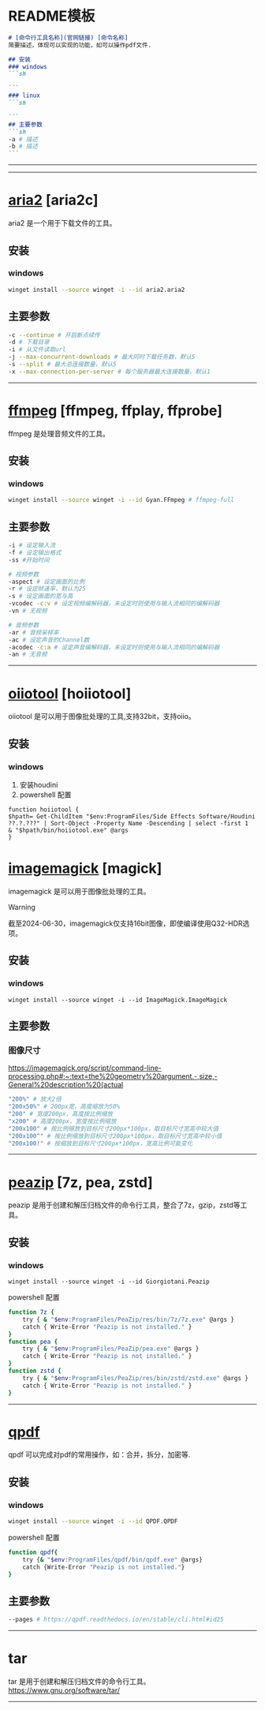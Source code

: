 # README模板
````md
# [命令行工具名称](官网链接) [命令名称]
简要描述，体现可以实现的功能，如可以操作pdf文件.

## 安装
### windows
```sh

```
### linux
```sh

```
## 主要参数
```sh
-a # 描述
-b # 描述
```
````
---
---

# [aria2](https://aria2.github.io/) [aria2c]
aria2 是一个用于下载文件的工具。

## 安装
### windows
```sh
winget install --source winget -i --id aria2.aria2
```
## 主要参数
```sh
-c --continue # 开启断点续传
-d # 下载目录
-i # 从文件读取url
-j --max-concurrent-downloads # 最大同时下载任务数，默认5
-s --split # 最大总连接数量，默认5
-x --max-connection-per-server # 每个服务器最大连接数量，默认1
```
---

# [ffmpeg](https://ffmpeg.org/) [ffmpeg, ffplay, ffprobe]
ffmpeg 是处理音频文件的工具。

## 安装
### windows
```sh
winget install --source winget -i --id Gyan.FFmpeg # ffmpeg-full
```
## 主要参数
```sh
-i # 设定输入流 
-f # 设定输出格式
-ss #开始时间

# 视频参数
-aspect # 设定画面的比例
-r # 设定帧速率，默认为25
-s # 设定画面的宽与高
-vcodec -c:v # 设定视频编解码器，未设定时则使用与输入流相同的编解码器
-vn # 无视频

# 音频参数
-ar # 音频采样率
-ac # 设定声音的Channel数
-acodec -c:a # 设定声音编解码器，未设定时则使用与输入流相同的编解码器
-an # 无音频
```
---
# [oiiotool](https://openimageio.readthedocs.io/en/latest/oiiotool.html) [hoiiotool]
oiiotool 是可以用于图像批处理的工具,支持32bit，支持oiio。
## 安装
### windows
1. 安装houdini
2. powershell 配置
```pwsh
function hoiiotool { 
$hpath= Get-ChildItem "$env:ProgramFiles/Side Effects Software/Houdini ??.?.???" | Sort-Object -Property Name -Descending | select -first 1 
& "$hpath/bin/hoiiotool.exe" @args
}
```

# [imagemagick](https://imagemagick.org/) [magick]
imagemagick 是可以用于图像批处理的工具。
> [!WARNING]  
> 截至2024-06-30，imagemagick仅支持16bit图像，即使编译使用Q32-HDR选项。

## 安装
### windows
```pwsh
winget install --source winget -i --id ImageMagick.ImageMagick
```
## 主要参数
### 图像尺寸
https://imagemagick.org/script/command-line-processing.php#:~:text=the%20geometry%20argument.-,size,-General%20description%20(actual
```sh
"200%" # 放大2倍
"200x50%" # 200px宽，高度缩放为50% 
"200" # 宽度200px，高度按比例缩放
"x200" # 高度200px，宽度按比例缩放
"200x100" # 按比例缩放到目标尺寸200px*100px，取目标尺寸宽高中较大值
"200x100^" # 按比例缩放到目标尺寸200px*100px，取目标尺寸宽高中较小值
"200x100!" # 按缩放到目标尺寸200px*100px，宽高比例可能变化
```
---
# [peazip](http://www.peazip.org/) [7z, pea, zstd]
peazip 是用于创建和解压归档文件的命令行工具，整合了7z，gzip，zstd等工具。

## 安装
### windows
```pwsh
winget install --source winget -i --id Giorgiotani.Peazip
```
powershell 配置
```sh
function 7z { 
    try { & "$env:ProgramFiles/PeaZip/res/bin/7z/7z.exe" @args }
    catch { Write-Error "Peazip is not installed." } 
}
function pea {
    try { & "$env:ProgramFiles/PeaZip/pea.exe" @args }
    catch { Write-Error "Peazip is not installed." } 
}
function zstd {
    try { & "$env:ProgramFiles/PeaZip/res/bin/zstd/zstd.exe" @args }
    catch { Write-Error "Peazip is not installed." } 
}
```
---

# [qpdf](https://github.com/qpdf/qpdf)
qpdf 可以完成对pdf的常用操作，如：合并，拆分，加密等.

## 安装
### windows
```sh
winget install --source winget -i --id QPDF.QPDF
```
powershell 配置
```sh
function qpdf{
    try {& "$env:ProgramFiles/qpdf/bin/qpdf.exe" @args}
    catch {Write-Error "Peazip is not installed."}
}
```
## 主要参数
```sh
--pages # https://qpdf.readthedocs.io/en/stable/cli.html#id25
```
---

# tar
tar 是用于创建和解压归档文件的命令行工具。
https://www.gnu.org/software/tar/

---
